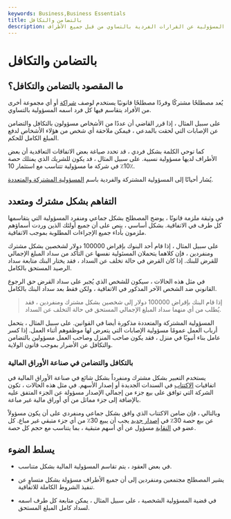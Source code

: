 ```yaml
---
keywords: Business,Business Essentials
title: بالتضامن والتكافل
description: بشكل مشترك وفردي ، يتم استخدام المصطلحات القانونية لوصف شراكة يتم فيها تقاسم المسؤولية عن القرارات الفردية بالتساوي من قبل جميع الأطراف.
---
```


# بالتضامن والتكافل
## ما المقصود بالتضامن والتكافل؟

يُعد مصطلحًا مشتركًا وفردًا مصطلحًا قانونيًا يستخدم لوصف [شراكة](/partnership) أو أي مجموعة أخرى من الأفراد يتقاسم فيها كل فرد اسمه المسؤولية بالتساوي.

على سبيل المثال ، إذا قرر القاضي أن عددًا من الأشخاص مسؤولون بالتكافل والتضامن عن الإصابات التي لحقت بالمدعي ، فيمكن ملاحقة أي شخص من هؤلاء الأشخاص لدفع المبلغ الكامل للحكم.

كما توحي الكلمة بشكل فردي ، قد تحدد صياغة بعض الاتفاقات التعاقدية أن بعض الأطراف لديها مسؤولية نسبية. على سبيل المثال ، قد يكون للشريك الذي يمتلك حصة 10٪ في شركة ما مسؤولية تتناسب مع استثمار 10٪.

يُشار أحيانًا إلى المسؤولية المشتركة والفردية باسم [المسؤولية المشتركة والمتعددة](/joint-and-several-liability).

## التفاهم بشكل مشترك ومتعدد

في وثيقة ملزمة قانونًا ، يوضح المصطلح بشكل جماعي ومنفرد المسؤولية التي يتقاسمها كل طرف في الاتفاقية. بشكل أساسي ، ينص على أن جميع أولئك الذين وردت أسماؤهم ملزمون بأداء جميع الإجراءات المطلوبة بموجب الاتفاقية.

على سبيل المثال ، إذا قام أحد البنوك بإقراض 100000 دولار لشخصين بشكل مشترك ومنفردين ، فإن كلاهما يتحملان المسئولية نفسها عن التأكد من سداد المبلغ الإجمالي للقرض للبنك. إذا كان القرض في حالة تخلف عن السداد ، فقد يختار البنك متابعة سداد الرصيد المستحق بالكامل.

في مثل هذه الحالات ، سيكون للشخص الذي يُجبر على سداد القرض حق الرجوع القانوني ضد الشخص الآخر المذكور في الاتفاقية ، ولكن فقط بعد سداد البنك بالكامل.

> إذا قام البنك بإقراض 100000 دولار إلى شخصين بشكل مشترك ومنفردين ، فقد يُطلب من أي منهما سداد المبلغ الإجمالي المستحق في حالة التخلف عن السداد.

>

المسؤولية المشتركة والمتعددة مذكورة أيضا في القوانين. على سبيل المثال ، يتحمل أرباب العمل عمومًا مسؤولية الإصابات التي يتعرض لها موظفوهم أثناء العمل. إذا كسر عامل بناء أنبوبًا في منزل ، فقد يكون صاحب المنزل وصاحب العمل مسؤولين بالتضامن والتكافل عن الأضرار بموجب قانون الولاية.

### بالتكافل والتضامن في صناعة الأوراق المالية

يستخدم التعبير بشكل مشترك ومنفرداً بشكل شائع في صناعة الأوراق المالية في اتفاقيات [الاكتتاب](/underwriting) في السندات الجديدة أو إصدار الأسهم. في مثل هذه الحالات ، تكون الشركة التي توافق على بيع جزء من إجمالي الإصدار مسؤولة عن الجزء المتفق عليه بالإضافة إلى جزء مماثل من أي أوراق مالية غير مباعة.

وبالتالي ، فإن ضامن الاكتتاب الذي وافق بشكل جماعي ومنفردي على أن يكون مسؤولاً عن بيع حصة 30٪ في [إصدار جديد](/newissue) يجب أن يبيع 30٪ من أي جزء متبقي غير مباع. كل عضو في [النقابة](/syndicate) مسؤول عن أي أسهم متبقية ، بما يتناسب مع حجم كل حصة.

## يسلط الضوء

- في بعض العقود ، يتم تقاسم المسؤولية المالية بشكل متناسب.

- يشير المصطلح مجتمعين ومنفردين إلى أن جميع الأطراف مسؤولة بشكل متساوٍ عن تنفيذ الشروط الكاملة للاتفاقية.

- في قضية المسؤولية الشخصية ، على سبيل المثال ، يمكن متابعة كل طرف اسمه لسداد كامل المبلغ المستحق.

